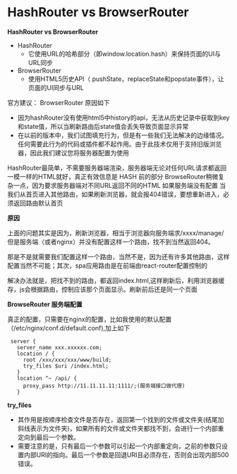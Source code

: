 # HashRouter vs BrowserRouter



**HashRouter vs BrowserRouter**

* HashRouter
  * 它使用URL的哈希部分（即window.location.hash）来保持页面的UI与URL同步
* BrowserRouter
  * 使用HTML5历史API（ pushState，replaceState和popstate事件），让页面的UI同步与URL 

官方建议： BrowserRouter 原因如下

* 因为hashRouter没有使用html5中history的api，无法从历史记录中获取到key和state值，所以当刷新路由后state值会丢失导致页面显示异常
* 在以前的版本中，我们试图填充行为，但是有一些我们无法解决的边缘情况。任何需要此行为的代码或插件都不起作用。由于此技术仅用于支持旧版浏览器，因此我们建议您将服务器配置为使用

HashRouter最简单，不需要服务器端渲染，服务器端无论对任何URL请求都返回一模一样的HTML就好，真正有效信息是 HASH 前的部分 BrowseRouter稍微复杂一点，因为要求服务器端对不同URL返回不同的HTML 如果服务端没有配置 当我们从首页进入其他路由，如果刷新浏览器，就会报404错误，要想重新进入，必须返回路由默认首页

**原因**

上面的问题其实是因为，刷新浏览器，相当于浏览器向服务端求/xxxx/manage/ 但是服务端（或者nginx）并没有配置这样一个路由，找不到当然返回404。

那是不是就需要我们配置这样一个路由，当然不是，因为还有许多其他路由，这样配置当然不可能；其次，spa应用路由是在前端由react-router配置控制的

解决办法就是，把找不到的路由，都返回index.html,这样刷新后，利用浏览器缓存，js会根据路由，控制应该那个页面显示。刷新前后还是同一个页面

**BrowseRouter 服务端配置**

真正的配置，只需要在nginx的配置，比如我使用的默认配置（/etc/nginx/conf.d/default.conf\),加上如下

```text
 server {  
   server_name xxx.xxxxxx.com;  
   location / {  
     root /xxx/xxx/xxx/www/build;  
     try_files $uri /index.html;  
   }  
   location ^~ /api/ {  
     proxy_pass http://11.11.11.11:1111/;(服务端接口做代理)  
   }
```

**try\_files**

* 其作用是按顺序检查文件是否存在，返回第一个找到的文件或文件夹\(结尾加斜线表示为文件夹\)，如果所有的文件或文件夹都找不到，会进行一个内部重定向到最后一个参数。
* 需要注意的是，只有最后一个参数可以引起一个内部重定向，之前的参数只设置内部URI的指向。最后一个参数是回退URI且必须存在，否则会出现内部500错误。

